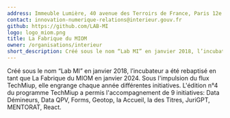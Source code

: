 ```yaml
---
address: Immeuble Lumière, 40 avenue des Terroirs de France, Paris 12e
contact: innovation-numerique-relations@interieur.gouv.fr
github: https://github.com/LAB-MI
logo: logo_miom.png
title: La Fabrique du MIOM
owner: /organisations/interieur
short_description: Créé sous le nom “Lab MI” en janvier 2018, l’incubateur a été rebaptisé en tant que La Fabrique du MIOM en janvier 2024.
---
```

Créé sous le nom “Lab MI” en janvier 2018, l’incubateur a été rebaptisé en tant que La Fabrique du MIOM en janvier 2024. Sous l'impulsion du flux TechMiup, elle engrange chaque année différentes initiatives. L'édition n°4 du programme TechMiup a permis l'accompagnement de 9 initiatives: Data Démineurs, Data QPV, Forms, Geotop, Ia Accueil, Ia des Titres, JuriGPT, MENTORAT, React.

